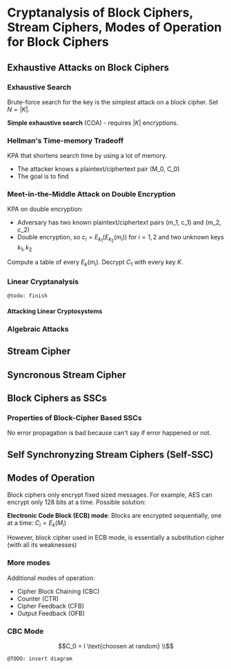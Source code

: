 # Cryptanalysis of Block Ciphers, Stream Ciphers, Modes of Operation for Block Ciphers

## Exhaustive Attacks on Block Ciphers

### Exhaustive Search

Brute-force search for the key is the simplest attack on a block cipher. Set $`N = |K|`$.

**Simple exhaustive search** (COA) - requires $`|K|`$ encryptions.

### Hellman's Time-memory Tradeoff

KPA that shortens search time by using a lot of memory.

- The attacker knows a plaintext/ciphertext pair (M_0, C_0)
- The goal is to find

### Meet-in-the-Middle Attack on Double Encryption

KPA on double encryption:

- Adversary has two known plaintext/ciphertext pairs (m_1, c_1) and (m_2, c_2)
- Double encryption, so $`c_i = E_{k_1} (E_{k_2}(m_i))`$ for $`i = 1, 2`$ and two unknown keys $`k_1, k_2`$

Compute a table of every $`E_k(m_i)`$. Decrypt $`C_1`$ with every key $`K`$.

### Linear Cryptanalysis

```
@todo: finish
```

#### Attacking Linear Cryptosystems

### Algebraic Attacks

## Stream Cipher

## Syncronous Stream Cipher

## Block Ciphers as SSCs

### Properties of Block-Cipher Based SSCs

No error propagation is bad because can't say if error happened or not.

## Self Synchronyzing Stream Ciphers (Self-SSC)

## Modes of Operation

Block ciphers only encrypt fixed sized messages. For example, AES can encrypt only 128 bits at a time. Possible solution:

**Electronic Code Block (ECB) mode**: Blocks are encrypted sequentially, one at a time: $`C_i = E_k(M_i)`$

However, block cipher used in ECB mode, is essentially a substitution cipher (with all its weaknesses)

### More modes

Additional modes of operation:

- Cipher Block Chaining (CBC)
- Counter (CTR)
- Cipher Feedback (CFB)
- Output Feedback (OFB)

### CBC Mode

```math
C_0 = I \text{choosen at random} \\
```

```
@TODO: insert diagram
```
